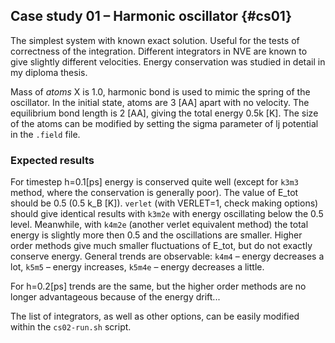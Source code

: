 ## Case study 01 – Harmonic oscillator {#cs01}

The simplest system with known exact solution. Useful for the tests of correctness of the integration. Different integrators in NVE are known to give slightly different velocities. Energy conservation was studied in detail in my diploma thesis.

Mass of *atoms* X is 1.0, harmonic bond is used to mimic the spring of the oscillator. In the initial state, atoms are 3 [AA] apart with no velocity. The equilibrium bond length is 2 [AA], giving the total energy 0.5k [K]. The size of the atoms can be modified by setting the sigma parameter of lj potential in the `.field` file.   

### Expected results

For timestep h=0.1[ps] energy is conserved quite well (except for `k3m3` method, where the conservation is generally poor). The value of E_tot should be 0.5 (0.5 k_B [K]). `verlet` (with VERLET=1, check making options) should give identical results with `k3m2e` with energy oscillating below the 0.5 level. Meanwhile, with `k4m2e` (another verlet equivalent method) the total energy is slightly more then 0.5 and the oscillations are smaller. Higher order methods give much smaller fluctuations of E_tot, but do not exactly conserve energy. General trends are observable: `k4m4` – energy decreases a lot, `k5m5` – energy increases, `k5m4e` – energy decreases a little.

For h=0.2[ps] trends are the same, but the higher order methods are no longer advantageous because of the energy drift...

The list of integrators, as well as other options, can be easily modified within the `cs02-run.sh` script.